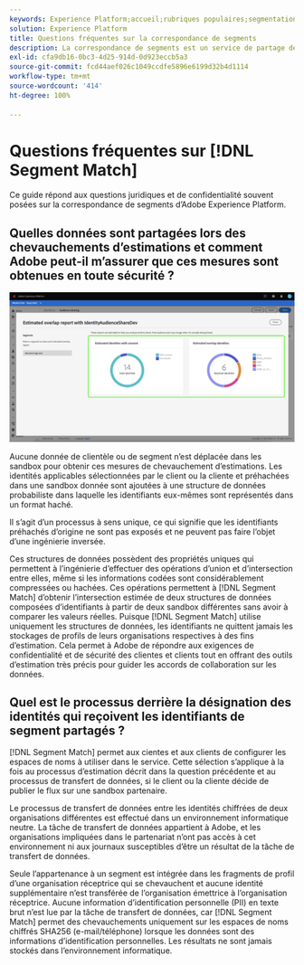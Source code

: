 ```yaml
---
keywords: Experience Platform;accueil;rubriques populaires;segmentation;Segmentation;Correspondance de segments;correspondance de segments
solution: Experience Platform
title: Questions fréquentes sur la correspondance de segments
description: La correspondance de segments est un service de partage de segments dans Adobe Experience Platform qui permet à deux personnes ou plus utilisant Platform d’échanger des données de segment de manière sécurisée, régulée et respectueuse de la confidentialité.
exl-id: cfa9db16-0bc3-4d25-914d-0d923eccb5a3
source-git-commit: fcd44aef026c1049ccdfe5896e6199d32b4d1114
workflow-type: tm+mt
source-wordcount: '414'
ht-degree: 100%

---
```


# Questions fréquentes sur [!DNL Segment Match]

Ce guide répond aux questions juridiques et de confidentialité souvent posées sur la correspondance de segments d’Adobe Experience Platform.

## Quelles données sont partagées lors des chevauchements d’estimations et comment Adobe peut-il m’assurer que ces mesures sont obtenues en toute sécurité ?

![overlap-report.png](./images/overlap-report.png)

Aucune donnée de clientèle ou de segment n’est déplacée dans les sandbox pour obtenir ces mesures de chevauchement d’estimations. Les identités applicables sélectionnées par le client ou la cliente et préhachées dans une sandbox donnée sont ajoutées à une structure de données probabiliste dans laquelle les identifiants eux-mêmes sont représentés dans un format haché.

Il s’agit d’un processus à sens unique, ce qui signifie que les identifiants préhachés d’origine ne sont pas exposés et ne peuvent pas faire l’objet d’une ingénierie inversée.

Ces structures de données possèdent des propriétés uniques qui permettent à l’ingénierie d’effectuer des opérations d’union et d’intersection entre elles, même si les informations codées sont considérablement compressées ou hachées. Ces opérations permettent à [!DNL Segment Match] d’obtenir l’intersection estimée de deux structures de données composées d’identifiants à partir de deux sandbox différentes sans avoir à comparer les valeurs réelles. Puisque [!DNL Segment Match] utilise uniquement les structures de données, les identifiants ne quittent jamais les stockages de profils de leurs organisations respectives à des fins d’estimation. Cela permet à Adobe de répondre aux exigences de confidentialité et de sécurité des clientes et clients tout en offrant des outils d’estimation très précis pour guider les accords de collaboration sur les données.

## Quel est le processus derrière la désignation des identités qui reçoivent les identifiants de segment partagés ?

[!DNL Segment Match] permet aux cientes et aux clients de configurer les espaces de noms à utiliser dans le service. Cette sélection s’applique à la fois au processus d’estimation décrit dans la question précédente et au processus de transfert de données, si le client ou la cliente décide de publier le flux sur une sandbox partenaire.

Le processus de transfert de données entre les identités chiffrées de deux organisations différentes est effectué dans un environnement informatique neutre. La tâche de transfert de données appartient à Adobe, et les organisations impliquées dans le partenariat n’ont pas accès à cet environnement ni aux journaux susceptibles d’être un résultat de la tâche de transfert de données.

Seule l’appartenance à un segment est intégrée dans les fragments de profil d’une organisation réceptrice qui se chevauchent et aucune identité supplémentaire n’est transférée de l’organisation émettrice à l’organisation réceptrice. Aucune information d’identification personnelle (PII) en texte brut n’est lue par la tâche de transfert de données, car [!DNL Segment Match] permet des chevauchements uniquement sur les espaces de noms chiffrés SHA256 (e-mail/téléphone) lorsque les données sont des informations d’identification personnelles. Les résultats ne sont jamais stockés dans l’environnement informatique.
